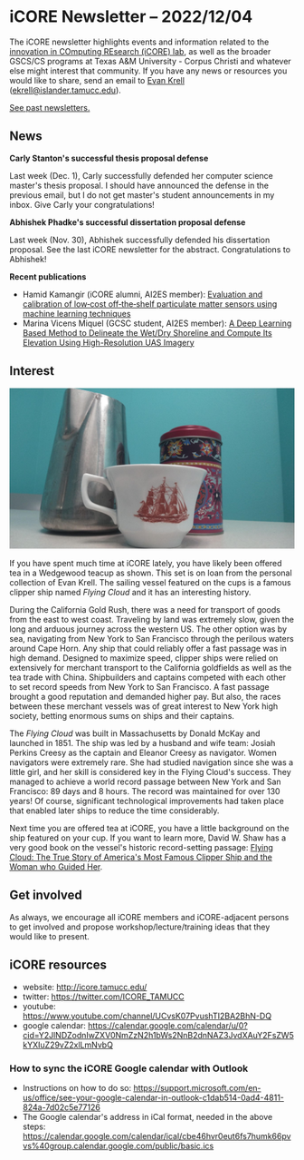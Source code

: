 # iCORE Newsletter – 2022/12/04

The iCORE newsletter highlights events and information related to the [innovation in COmputing REsearch (iCORE) lab](https://icore.tamucc.edu/), 
as well as the broader GSCS/CS programs at Texas A&M University - Corpus Christi and whatever else might interest that community. 
If you have any news or resources you would like to share, send an email to [Evan Krell](https://scholar.google.com/citations?user=jLuwYGAAAAAJ&hl=en) (ekrell@islander.tamucc.edu). 

[See past newsletters.](https://github.com/ekrell/icore_website/tree/main/news)

## News

**Carly Stanton's successful thesis proposal defense**

Last week (Dec. 1), Carly successfully defended her computer science master's thesis proposal. I should have announced the defense in the previous email, but I do not get master's student announcements in my inbox. Give Carly your congratulations!


**Abhishek Phadke's successful dissertation proposal defense**

Last week (Nov. 30), Abhishek successfully defended his dissertation proposal. See the last iCORE newsletter for the abstract. Congratulations to Abhishek! 


**Recent publications**

- Hamid Kamangir (iCORE alumni, AI2ES member): [Evaluation and calibration of low‐cost off‐the‐shelf particulate matter sensors using machine learning techniques](https://www.researchgate.net/publication/365125498_Evaluation_and_calibration_of_low-cost_off-the-shelf_particulate_matter_sensors_using_machine_learning_techniques)
- Marina Vicens Miquel (GCSC student, AI2ES member): [A Deep Learning Based Method to Delineate the Wet/Dry Shoreline and Compute Its Elevation Using High-Resolution UAS Imagery](https://www.researchgate.net/publication/365808076_A_Deep_Learning_Based_Method_to_Delineate_the_WetDry_Shoreline_and_Compute_Its_Elevation_Using_High-Resolution_UAS_Imagery)


## Interest

![](../img/flyingcloud.jpg)

If you have spent much time at iCORE lately, you have likely been offered tea in a Wedgewood teacup as shown. This set is on loan from the personal collection of Evan Krell. The sailing vessel featured on the cups is a famous clipper ship named _Flying Cloud_ and it has an interesting history. 

During the California Gold Rush, there was a need for transport of goods from the east to west coast. Traveling by land was extremely slow, given the long and arduous journey across the western US. The other option was by sea, navigating from New York to San Francisco through the perilous waters around Cape Horn. Any ship that could reliably offer a fast passage was in high demand. Designed to maximize speed, clipper ships were relied on extensively for merchant transport to the California goldfields as well as the tea trade with China. Shipbuilders and captains competed with each other to set record speeds from New York to San Francisco. A fast passage brought a good reputation and demanded higher pay. But also, the races between these merchant vessels was of great interest to New York high society, betting enormous sums on ships and their captains. 

The _Flying Cloud_ was built in Massachusetts by Donald McKay and launched in 1851. The ship was led by a husband and wife team: Josiah Perkins Creesy as the captain and Eleanor Creesy as navigator. Women navigators were extremely rare. She had studied navigation since she was a little girl, and her skill is considered key in the Flying Cloud's success. They managed to achieve a world record passage between New York and San Francisco: 89 days and 8 hours. The record was maintained for over 130 years! Of course, significant technological improvements had taken place that enabled later ships to reduce the time considerably. 

Next time you are offered tea at iCORE, you have a little background on the ship featured on your cup. If you want to learn more, David W. Shaw has a very good book on the vessel's historic record-setting passage: [Flying Cloud: The True Story of America's Most Famous Clipper Ship and the Woman who Guided Her](https://www.historicnavalfiction.com/other-genres/other-non-fiction/flying-cloud).


## Get involved

As always, we encourage all iCORE members and iCORE-adjacent persons to get involved and propose workshop/lecture/training ideas that they would like to present.

## iCORE resources

- website: http://icore.tamucc.edu/
- twitter: https://twitter.com/ICORE_TAMUCC
- youtube: https://www.youtube.com/channel/UCvsK07PvushTI2BA2BhN-DQ
- google calendar: https://calendar.google.com/calendar/u/0?cid=Y2JlNDZodnIwZXV0NmZzN2h1bWs2NnB2dnNAZ3JvdXAuY2FsZW5kYXIuZ29vZ2xlLmNvbQ

### How to sync the iCORE Google calendar with Outlook

- Instructions on how to do so: https://support.microsoft.com/en-us/office/see-your-google-calendar-in-outlook-c1dab514-0ad4-4811-824a-7d02c5e77126
- The Google calendar's address in iCal format, needed in the above steps: https://calendar.google.com/calendar/ical/cbe46hvr0eut6fs7humk66pvvs%40group.calendar.google.com/public/basic.ics
